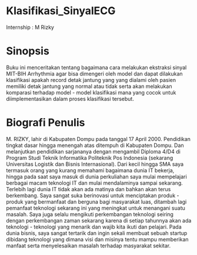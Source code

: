 # Klasifikasi_SinyalECG
Internship : M Rizky

# Sinopsis

Buku ini menceritakan tentang bagaimana cara melakukan ekstraksi sinyal MIT-BIH Arrhythmia agar bisa dimengeri oleh model dan dapat dilakukan klasifikasi apakah record detak jantung yang yang dialami oleh pasien memiliki detak jantung yang normal atau tidak serta akan melakukan komparasi terhadap model - model klasifikasi mana yang cocok untuk diimplementasikan dalam proses klasifikasi tersebut.

# Biografi Penulis

M. RIZKY, lahir di Kabupaten Dompu pada tanggal 17 April 2000. Pendidikan tingkat dasar hingga menengah atas ditempuh di Kabupaten Dompu. Dan melanjutkan pendidikan sarjananya dengan mengambil Diploma 4/D4 di Program Studi Teknik Informatika Politeknik Pos Indonesia (sekarang Universitas Logistik dan Bisnis Internasional). Dari kecil hingga SMA saya termasuk orang yang kurang memahami bagaimana dunia IT bekerja, hingga pada saat saya masuk di dunia perkuliahan saya mulai mempelajari berbagai macam teknologi IT dan mulai mendalaminya sampai sekarang. Terlebih lagi dunia IT tidak akan ada matinya dan bahkan akan terus berkembang. Saya sangat suka berinovasi untuk menciptakan produk - produk yang bermanfaat dan berguna bagi masyarakat luas, ditambah lagi pemanfaat teknologi sekarang ini yang meningkat untuk menangani suatu masalah. Saya juga selalu mengikuti perkembangan teknologi seiring dengan perkembangan zaman sekarang karena di setiap tahunnya akan ada teknologi - teknologi yang menarik dan wajib kita ikuti dan pelajari. Pada dunia bisnis, saya sangat tertarik dan ingin sekali membuat sebuah startup dibidang teknologi yang dimana visi dan misinya tentu mampu memberikan manfaat serta menyelesaikan masalah terhadap masyarakat sekitar.